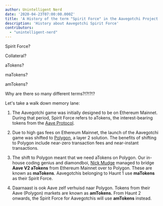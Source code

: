 ```yaml
---
author: Unintelligent Nerd
date: '2020-04-23T07:00:00.000Z'
title: 'A History of the term "Spirit Force" in the Aavegotchi Project'
description: 'History about Aavegotchi Spirit Force'
contributors:
  - "unintelligent-nerd"
---
```


Spirit Force?

Collateral?

aTokens?

maTokens?

amTokens?

Why are there so many different terms?!?!?!?

Let's take a walk down memory lane:

1. The Aavegotchi game was initially designed to be on Ethereum Mainnet. During that period, Spirit Force refers to aTokens, the interest-bearing tokens from the [Aave Protocol](https://aave.com).

2. Due to high gas fees on Ethereum Mainnet, the launch of the Aavegotchi game was shifted to [Polygon](/glossary#polygon), a layer 2 solution. The benefits of shifting to Polygon include near-zero transaction fees and near-instant transactions.

3. The shift to Polygon meant that we need aTokens on Polygon. Our in-house coding genius and diamondboi, [Nick Mudge](/team#nick-mudge) managed to bridge **Aave V2 aTokens** from Ethereum Mainnet over to Polygon. These are known as **maTokens**. Aavegotchis belonging to Haunt 1 use **maTokens** as their Spirit Force.

4. Daarnaast is ook Aave zelf verhuisd naar Polygon. Tokens from their Aave (Polygon) markets are known as **amTokens.** From Haunt 2 onwards, the Spirit Force for Aavegotchis will use **amTokens** instead.